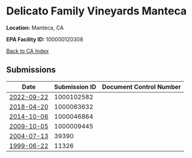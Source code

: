 # Delicato Family Vineyards Manteca

**Location:** Manteca, CA

**EPA Facility ID:** 100000120308

[Back to CA Index](../../index.md)

## Submissions

| Date | Submission ID | Document Control Number |
|------|--------------|-------------------------|
| [2022-09-22](submissions/1000102582.md) | 1000102582 |  |
| [2018-04-20](submissions/1000063632.md) | 1000063632 |  |
| [2014-10-06](submissions/1000046864.md) | 1000046864 |  |
| [2009-10-05](submissions/1000009445.md) | 1000009445 |  |
| [2004-07-13](submissions/39390.md) | 39390 |  |
| [1999-06-22](submissions/11326.md) | 11326 |  |
